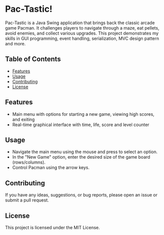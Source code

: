 # Pac-Tastic!

Pac-Tastic is a Java Swing application that brings back the classic arcade game Pacman. 
It challenges players to navigate through a maze, eat pellets, avoid enemies, and collect various upgrades. 
This project demonstrates my skills in GUI programming, event handling, serialization, MVC design pattern and more.

## Table of Contents

- [Features](#features)
- [Usage](#usage)
- [Contributing](#contributing)
- [License](#license)

## Features

- Main menu with options for starting a new game, viewing high scores, and exiting
- Real-time graphical interface with time, life, score and level counter

## Usage

- Navigate the main menu using the mouse and press to select an option.
- In the "New Game" option, enter the desired size of the game board (rows/columns).
- Control Pacman using the arrow keys.

## Contributing

If you have any ideas, suggestions, or bug reports, please open an issue or submit a pull request.

## License

This project is licensed under the MIT License.





















